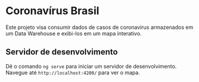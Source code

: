 # Coronavírus Brasil

Este projeto visa consumir dados de casos de coronavírus armazenados em um Data Warehouse e exibi-los em um mapa interativo.

## Servidor de desenvolvimento

Dê o comando `ng serve` para iniciar um servidor de desenvolvimento. Navegue até `http://localhost:4200/` para ver o mapa. 

